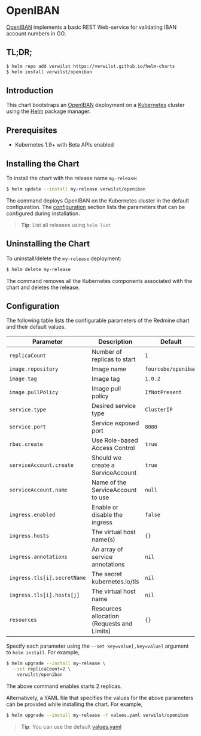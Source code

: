# OpenIBAN

[OpenIBAN](https://github.com/fourcube/goiban-service) implements a basic REST Web-service for validating IBAN account numbers in GO.

## TL;DR;

```bash
$ helm repo add verwilst https://verwilst.github.io/helm-charts
$ helm install verwilst/openiban
```

## Introduction

This chart bootstraps an [OpenIBAN](https://github.com/fourcube/goiban-service) deployment on a [Kubernetes](http://kubernetes.io) cluster using the [Helm](https://helm.sh) package manager.

## Prerequisites

- Kubernetes 1.9+ with Beta APIs enabled

## Installing the Chart

To install the chart with the release name `my-release`:

```bash
$ helm update --install my-release verwilst/openiban
```

The command deploys OpenIBAN on the Kubernetes cluster in the default configuration. The [configuration](#configuration) section lists the parameters that can be configured during installation.

> **Tip**: List all releases using `helm list`

## Uninstalling the Chart

To uninstall/delete the `my-release` deployment:

```bash
$ helm delete my-release
```

The command removes all the Kubernetes components associated with the chart and deletes the release.

## Configuration

The following table lists the configurable parameters of the Redmine chart and their default values.

|            Parameter              |              Description                 |                          Default                        | 
| --------------------------------- | ---------------------------------------- | ------------------------------------------------------- |
| `replicaCount`                    | Number of replicas to start              | `1`                                                     |
| `image.repository`                | Image name        	               | `fourcube/openiban`                                     |
| `image.tag`                       | Image tag		                       | `1.0.2`                                                 |
| `image.pullPolicy`                | Image pull policy                        | `IfNotPresent`                                          |
| `service.type`                    | Desired service type                                | `ClusterIP`               |
| `service.port`                    | Service exposed port                               | `8080`                    |
| `rbac.create` 		            | Use Role-based Access Control		  | `true`	      |
| `serviceAccount.create`	         | Should we create a ServiceAccount	          | `true`	      |
| `serviceAccount.name`		         | Name of the ServiceAccount to use           | `null`		      |
| `ingress.enabled`                 | Enable or disable the ingress            | `false`                                                 |
| `ingress.hosts`                   | The virtual host name(s)                 | `{}`                                 |
| `ingress.annotations`             | An array of service annotations          | `nil`                                                   |
| `ingress.tls[i].secretName`       | The secret kubernetes.io/tls             | `nil`                                                   |
| `ingress.tls[i].hosts[j]`         | The virtual host name                    | `nil`                                                   |
| `resources`                       | Resources allocation (Requests and Limits) | `{}` |

Specify each parameter using the `--set key=value[,key=value]` argument to `helm install`. For example,

```bash
$ helm upgrade --install my-release \
  --set replicaCount=2 \
    verwilst/openiban
```

The above command enables starts 2 replicas.

Alternatively, a YAML file that specifies the values for the above parameters can be provided while installing the chart. For example,

```bash
$ helm upgrade --install my-release -f values.yaml verwilst/openiban
```

> **Tip**: You can use the default [values.yaml](values.yaml)
